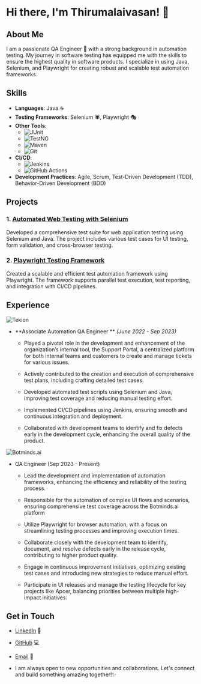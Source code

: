 # Hi there, I'm Thirumalaivasan! 👋

## About Me

I am a passionate QA Engineer 🧪 with a strong background in automation testing. My journey in software testing has equipped me with the skills to ensure the highest quality in software products. I specialize in using Java, Selenium, and Playwright for creating robust and scalable test automation frameworks.

## Skills 

- **Languages**: Java ☕
- **Testing Frameworks**: Selenium 🕷️, Playwright 🎭
- **Other Tools**:
  - ![JUnit](https://img.shields.io/badge/JUnit-25A162?style=for-the-badge&logo=junit5&logoColor=white) 
  - ![TestNG](https://img.shields.io/badge/TestNG-FF6D00?style=for-the-badge&logo=TestNG&logoColor=white) 
  - ![Maven](https://img.shields.io/badge/Maven-C71A36?style=for-the-badge&logo=apache-maven&logoColor=white) 
  - ![Git](https://img.shields.io/badge/Git-F05032?style=for-the-badge&logo=git&logoColor=white)
- **CI/CD**:
  - ![Jenkins](https://img.shields.io/badge/Jenkins-D24939?style=for-the-badge&logo=jenkins&logoColor=white) 
  - ![GitHub Actions](https://img.shields.io/badge/GitHub%20Actions-2088FF?style=for-the-badge&logo=github-actions&logoColor=white)
- **Development Practices**: Agile, Scrum, Test-Driven Development (TDD), Behavior-Driven Development (BDD)

## Projects

### 1. [Automated Web Testing with Selenium](https://github.com/TMVMalai/e-CommerceProject)
Developed a comprehensive test suite for web application testing using Selenium and Java. The project includes various test cases for UI testing, form validation, and cross-browser testing.

### 2. [Playwright Testing Framework](https://github.com/TMVMalai/PlayWrightAutomation)
Created a scalable and efficient test automation framework using Playwright. The framework supports parallel test execution, test reporting, and integration with CI/CD pipelines.

## Experience
![Tekion](https://img.shields.io/badge/Tekion%20Corp-0078D7?style=flat-square&logo=office&logoColor=white) 
- **Associate Automation QA Engineer ** *(June 2022 - Sep 2023)*

  - Played a pivotal role in the development and enhancement of the organization’s internal tool, the Support Portal, a centralized platform for both internal teams and customers to create and manage tickets for various issues.

  - Actively contributed to the creation and execution of comprehensive test plans, including crafting detailed test cases.

  - Developed automated test scripts using Selenium and Java, improving test coverage and reducing manual testing effort.

  - Implemented CI/CD pipelines using Jenkins, ensuring smooth and continuous integration and deployment.

  - Collaborated with development teams to identify and fix defects early in the development cycle, enhancing the overall quality of the product.
 
![Botminds.ai](https://img.shields.io/badge/Botminds.ai%20-0078D7?style=flat-square&logo=office&logoColor=white)  
- QA Engineer (Sep 2023 - Present)

  - Lead the development and implementation of automation frameworks, enhancing the efficiency and reliability of the testing process.
    
  - Responsible for the automation of complex UI flows and scenarios, ensuring comprehensive test coverage across the Botminds.ai platform
    
  - Utilize Playwright for browser automation, with a focus on streamlining testing processes and improving execution times.
    
  - Collaborate closely with the development team to identify, document, and resolve defects early in the release cycle, contributing to higher product quality.
    
  - Engage in continuous improvement initiatives, optimizing existing test cases and introducing new strategies to reduce manual effort.
    
  - Participate in UI releases and manage the testing lifecycle for key projects like Apcer, balancing priorities between multiple high-impact initiatives.

## Get in Touch

- [LinkedIn](https://www.linkedin.com/in/thirumalaivasan-perumal
) 🔗
- [GitHub](https://github.com/TMVMalai) 💻
- [Email](tmvthirumalai@gmail.com) 📧

- I am always open to new opportunities and collaborations. Let's connect and build something amazing together!✨
<!---
TMVMalai/TMVMalai is a ✨ special ✨ repository because its `README.md` (this file) appears on your GitHub profile.
You can click the Preview link to take a look at your changes.
--->
